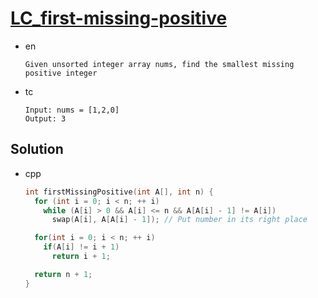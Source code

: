# [LC_first-missing-positive](https://leetcode.com/problems/first-missing-positive)

* en

  ```en
  Given unsorted integer array nums, find the smallest missing positive integer
  ```

* tc

  ```tc
  Input: nums = [1,2,0]
  Output: 3
  ```

## Solution

* cpp

  ```cpp
  int firstMissingPositive(int A[], int n) {
    for (int i = 0; i < n; ++ i)
      while (A[i] > 0 && A[i] <= n && A[A[i] - 1] != A[i])
        swap(A[i], A[A[i] - 1]); // Put number in its right place

    for(int i = 0; i < n; ++ i)
      if(A[i] != i + 1)
        return i + 1;

    return n + 1;
  }
  ```
